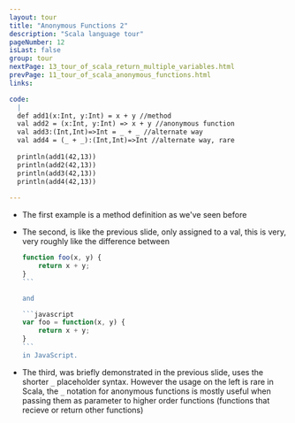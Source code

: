 ```yaml
---
layout: tour
title: "Anonymous Functions 2"
description: "Scala language tour"
pageNumber: 12
isLast: false
group: tour
nextPage: 13_tour_of_scala_return_multiple_variables.html
prevPage: 11_tour_of_scala_anonymous_functions.html
links:

code:
  |
  def add1(x:Int, y:Int) = x + y //method  
  val add2 = (x:Int, y:Int) => x + y //anonymous function  
  val add3:(Int,Int)=>Int = _ + _ //alternate way  
  val add4 = (_ + _):(Int,Int)=>Int //alternate way, rare   
      
  println(add1(42,13))  
  println(add2(42,13))  
  println(add3(42,13))  
  println(add4(42,13))  
  
---
```


- The first example is a method definition as we've seen before
- The second, is like the previous slide, only assigned to a val, this is very, very roughly like the difference between 

  ````javascript
  function foo(x, y) { 
      return x + y; 
  }
  ```

  and 

  ```javascript
  var foo = function(x, y) { 
      return x + y; 
  }
  ```
  in JavaScript.
- The third, was briefly demonstrated in the previous slide, uses the shorter `_` placeholder syntax. However the usage on the left is rare in Scala, the `_` notation for anonymous functions is mostly useful when passing them as parameter to higher order functions (functions that recieve or return other functions)
